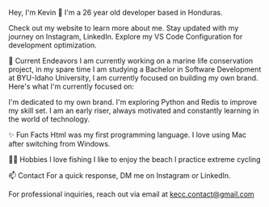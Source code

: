 Hey, I'm Kevin 👋
I'm a 26 year old developer based in Honduras.

Check out my website to learn more about me.
Stay updated with my journey on Instagram, LinkedIn.
Explore my VS Code Configuration for development optimization.

🔭 Current Endeavors
I am currently working on a marine life conservation project, in my spare time I am studying a Bachelor in Software Development at BYU-Idaho University, I am currently focused on building my own brand. Here's what I'm currently focused on:

I'm dedicated to my own brand.
I'm exploring Python and Redis to improve my skill set.
I am an early riser, always motivated and constantly learning in the world of technology.

✨ Fun Facts
Html was my first programming language.
I love using Mac after switching from Windows.

🙋‍♂️ Hobbies 
I love fishing
I like to enjoy the beach
I practice extreme cycling

📫 Contact
For a quick response, DM me on Instagram or LinkedIn.

For professional inquiries, reach out via email at kecc.contact@gmail.com

<!---
kecc00/kecc00 is a ✨ special ✨ repository because its `README.md` (this file) appears on your GitHub profile.
You can click the Preview link to take a look at your changes.
--->
